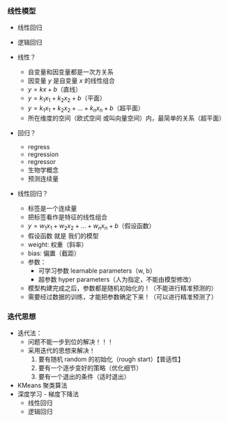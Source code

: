 ### 线性模型
- 线性回归
- 逻辑回归

- 线性？
  - 自变量和因变量都是一次方关系
  - 因变量 $y$ 是自变量 $x$ 的线性组合
  - $y = kx + b$（直线）
  - $y = k_1x_1 + k_2x_2 + b$（平面）
  - $y = k_1x_1 + k_2x_2 + ... + k_nx_n + b$（超平面）
  - 所在维度的空间（欧式空间 或叫向量空间）内，最简单的关系（超平面）

- 回归？
  - regress
  - regression
  - regressor
  - 生物学概念
  - 预测连续量


- 线性回归？
  - 标签是一个连续量
  - 把标签看作是特征的线性组合
  - $y = w_1x_1 + w_2x_2 + ... + w_nx_n + b$（假设函数）
  - 假设函数 就是 我们的模型
  - weight: 权重（斜率）
  - bias: 偏置（截距）
  - 参数：
    - 可学习参数 learnable parameters（w, b）
    - 超参数 hyper parameters（人为指定，不能由模型修改）
  - 模型构建完成之后，参数都是随机初始化的！（不能进行精准预测的）
  - 需要经过数据的训练，才能把参数确定下来！（可以进行精准预测了）

### 迭代思想
- 迭代法：
  - 问题不能一步到位的解决！！！
  - 采用迭代的思想来解决！
    1. 要有随机 random 的初始化（rough start）【普适性】
    2. 要有一个逐步变好的策略（优化细节）
    3. 要有一个退出的条件（适时退出）
- KMeans 聚类算法
- 深度学习 - 梯度下降法
    - 线性回归
    - 逻辑回归